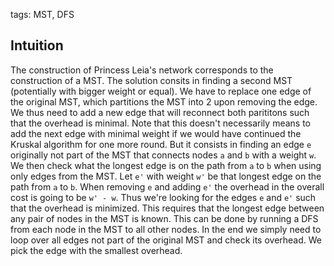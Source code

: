 tags: MST, DFS

## Intuition
The construction of Princess Leia's network corresponds to the construction of a MST. The solution consits in finding a second MST (potentially with bigger weight or equal). We have to replace one edge of the original MST, which partitions the MST into 2 upon removing the edge. We thus need to add a new edge that will reconnect both parititons such that the overhead is minimal.
Note that this doesn't necessarily means to add the next edge with minimal weight if we would have continued the Kruskal algorithm for one more round. But it consists in finding an edge `e` originally not part of the MST that connects nodes `a` and `b` with a weight `w`. We then check what the longest edge is on the path from `a` to `b` when using only edges from the MST. Let `e'` with weight `w'` be that longest edge on the path from `a` to `b`. When removing `e` and adding `e'` the overhead in the overall cost is going to be `w' - w`. Thus we're looking for the edges `e` and `e'` such that the overhead is minimized.
This requires that the longest edge between any pair of nodes in the MST is known. This can be done by running a DFS from each node in the MST to all other nodes. In the end we simply need to loop over all edges not part of the original MST and check its overhead. We pick the edge with the smallest overhead.